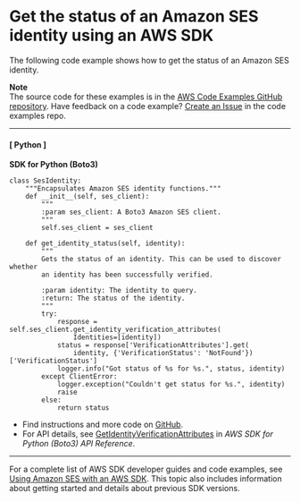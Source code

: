 # Get the status of an Amazon SES identity using an AWS SDK<a name="example_ses_GetIdentityVerificationAttributes_section"></a>

The following code example shows how to get the status of an Amazon SES identity\.

**Note**  
The source code for these examples is in the [AWS Code Examples GitHub repository](https://github.com/awsdocs/aws-doc-sdk-examples)\. Have feedback on a code example? [Create an Issue](https://github.com/awsdocs/aws-doc-sdk-examples/issues/new/choose) in the code examples repo\. 

------
#### [ Python ]

**SDK for Python \(Boto3\)**  
  

```
class SesIdentity:
    """Encapsulates Amazon SES identity functions."""
    def __init__(self, ses_client):
        """
        :param ses_client: A Boto3 Amazon SES client.
        """
        self.ses_client = ses_client

    def get_identity_status(self, identity):
        """
        Gets the status of an identity. This can be used to discover whether
        an identity has been successfully verified.

        :param identity: The identity to query.
        :return: The status of the identity.
        """
        try:
            response = self.ses_client.get_identity_verification_attributes(
                Identities=[identity])
            status = response['VerificationAttributes'].get(
                identity, {'VerificationStatus': 'NotFound'})['VerificationStatus']
            logger.info("Got status of %s for %s.", status, identity)
        except ClientError:
            logger.exception("Couldn't get status for %s.", identity)
            raise
        else:
            return status
```
+  Find instructions and more code on [GitHub](https://github.com/awsdocs/aws-doc-sdk-examples/tree/main/python/example_code/ses#code-examples)\. 
+  For API details, see [GetIdentityVerificationAttributes](https://docs.aws.amazon.com/goto/boto3/email-2010-12-01/GetIdentityVerificationAttributes) in *AWS SDK for Python \(Boto3\) API Reference*\. 

------

For a complete list of AWS SDK developer guides and code examples, see [Using Amazon SES with an AWS SDK](sdk-general-information-section.md)\. This topic also includes information about getting started and details about previous SDK versions\.